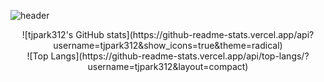 ![header](https://capsule-render.vercel.app/api?type=wave&color=auto&height=300&section=header&text=박태준의%20Github&fontSize=90)

<div align="center">
![tjpark312's GitHub stats](https://github-readme-stats.vercel.app/api?username=tjpark312&show_icons=true&theme=radical)
</div>

<div align="center">
![Top Langs](https://github-readme-stats.vercel.app/api/top-langs/?username=tjpark312&layout=compact)
  </div>
<!---
tjpark312/tjpark312 is a ✨ special ✨ repository because its `README.md` (this file) appears on your GitHub profile.
You can click the Preview link to take a look at your changes.
--->
